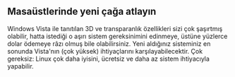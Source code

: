 <?php require("../../entete.php"); ?> <?php require("../../base.php"); ?>

<div id="corps">

<h2>Masaüstlerinde yeni çağa atlayın</h2>

<p>Windows Vista ile tanıtılan 3D ve transparanlık özellikleri sizi çok şaşırtmış olabilir, hatta istediği o aşırı sistem gereksinimini edinmeye, üstüne yüzlerce dolar ödemeye râzı olmuş bile olabilirsiniz. Yeni aldığınız sisteminiz en sonunda Vista'nın (çok yüksek) ihtiyaçlarını karşılayabilecektir. Çok gereksiz: Linux çok daha iyisini, ücretsiz ve daha az sistem ihtiyacıyla yapabilir.</p>

<? all_video_ids_from_file ();?>

</div>
</body>
</html>
